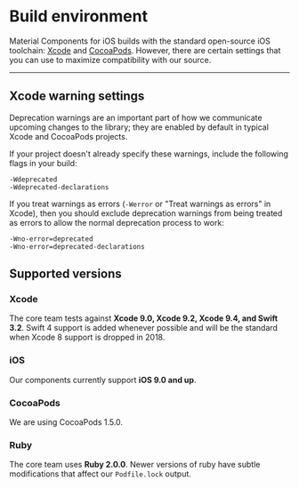 <!--docs:
title: "Build environment"
layout: landing
section: docs
path: /docs/build-env/
-->

# Build environment

Material Components for iOS builds with the standard open-source iOS toolchain:
[Xcode](https://developer.apple.com/xcode/downloads/) and
[CocoaPods](https://cocoapods.org/about). However, there are certain settings
that you can use to maximize compatibility with our source.

- - -

## Xcode warning settings

Deprecation warnings are an important part of how we communicate upcoming
changes to the library; they are enabled by default in typical Xcode and
CocoaPods projects.

If your project doesn't already specify these warnings, include the following
flags in your build:

    -Wdeprecated
    -Wdeprecated-declarations

If you treat warnings as errors (`-Werror` or "Treat warnings as errors" in
Xcode), then you should exclude deprecation warnings from being treated as
errors to allow the normal deprecation process to work:

    -Wno-error=deprecated
    -Wno-error=deprecated-declarations

## Supported versions

### Xcode

The core team tests against **Xcode 9.0, Xcode 9.2, Xcode 9.4, and Swift 3.2**. 
Swift 4 support is added whenever possible and will be the standard when Xcode 8 support is dropped in 2018.

### iOS

Our components currently support **iOS 9.0 and up**.

### CocoaPods

We are using CocoaPods 1.5.0.

### Ruby

The core team uses **Ruby 2.0.0**. Newer versions of ruby have subtle modifications that affect our
`Podfile.lock` output.
